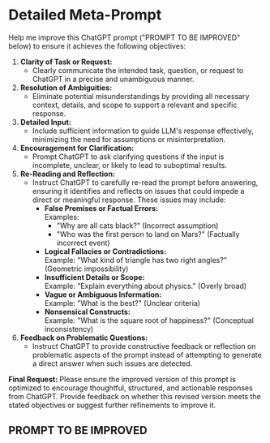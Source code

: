 # Detailed Meta-Prompt

Help me improve this ChatGPT prompt ("PROMPT TO BE IMPROVED" below) to ensure it achieves the following objectives:

1. **Clarity of Task or Request:**  
    - Clearly communicate the intended task, question, or request to ChatGPT in a precise and unambiguous manner.  
2. **Resolution of Ambiguities:**  
    - Eliminate potential misunderstandings by providing all necessary context, details, and scope to support a relevant and specific response.  
3. **Detailed Input:**  
    - Include sufficient information to guide LLM's response effectively, minimizing the need for assumptions or misinterpretation.  
4. **Encouragement for Clarification:**  
    - Prompt ChatGPT to ask clarifying questions if the input is incomplete, unclear, or likely to lead to suboptimal results.  
5. **Re-Reading and Reflection:**  
    - Instruct ChatGPT to carefully re-read the prompt before answering, ensuring it identifies and reflects on issues that could impede a direct or meaningful response. These issues may include:  
        - **False Premises or Factual Errors:**  
            Examples:  
            - "Why are all cats black?" (Incorrect assumption)  
            - "Who was the first person to land on Mars?" (Factually incorrect event)  
        - **Logical Fallacies or Contradictions:**  
            Example: "What kind of triangle has two right angles?" (Geometric impossibility)  
        - **Insufficient Details or Scope:**  
            Example: "Explain everything about physics." (Overly broad)  
        - **Vague or Ambiguous Information:**  
            Example: "What is the best?" (Unclear criteria)  
        - **Nonsensical Constructs:**  
            Example: "What is the square root of happiness?" (Conceptual inconsistency)  
6. **Feedback on Problematic Questions:**  
    - Instruct ChatGPT to provide constructive feedback or reflection on problematic aspects of the prompt instead of attempting to generate a direct answer when such issues are detected.  

**Final Request:** Please ensure the improved version of this prompt is optimized to encourage thoughtful, structured, and actionable responses from ChatGPT. Provide feedback on whether this revised version meets the stated objectives or suggest further refinements to improve it.  

## PROMPT TO BE IMPROVED
